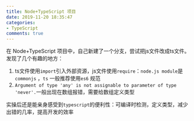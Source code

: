 ```yaml
---
title: Node+TypeScript 项目
date: 2019-11-20 18:35:47
categories:
- TypeScript
comments: true
---
```




在 Node+TypeScript 项目中，自己新建了一个分支，尝试把js文件改成ts文件。发现了几个有趣的地方：

1. ts文件使用`import`引入外部资源，js文件使用`require`：`node.js module`是`commonjs` ，`ts` 一般推荐使用`es6` 规范
2. `Argument of type 'any' is not assignable to parameter of type 'never'.`一般出现在数组报错，需要给数组定义类型

实操后还是能亲身感受到`typescript`的便利性：可编译时检测，定义类型，减少出错的几率，提高开发的效率